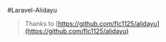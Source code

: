 #Laravel-Alidayu


> Thanks to [https://github.com/flc1125/alidayu](https://github.com/flc1125/alidayu)